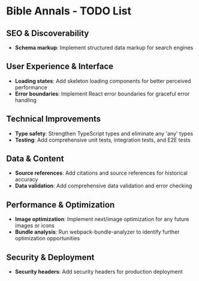 # Bible Annals - TODO List

## SEO & Discoverability
- **Schema markup**: Implement structured data markup for search engines

## User Experience & Interface
- **Loading states**: Add skeleton loading components for better perceived performance
- **Error boundaries**: Implement React error boundaries for graceful error handling

## Technical Improvements
- **Type safety**: Strengthen TypeScript types and eliminate any 'any' types
- **Testing**: Add comprehensive unit tests, integration tests, and E2E tests

## Data & Content
- **Source references**: Add citations and source references for historical accuracy
- **Data validation**: Add comprehensive data validation and error checking

## Performance & Optimization
- **Image optimization**: Implement next/image optimization for any future images or icons
- **Bundle analysis**: Run webpack-bundle-analyzer to identify further optimization opportunities

## Security & Deployment
- **Security headers**: Add security headers for production deployment